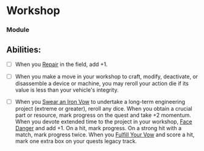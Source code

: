 # Workshop
### Module


## Abilities:
- [ ] When you [Repair](Repair.md) in the field, add +1.

- [ ] When you make a move in your workshop to craft, modify, deactivate, or disassemble a device or machine, you may reroll your action die if its value is less than your vehicle's integrity.

- [ ] When you [Swear an Iron Vow](Swear_an_Iron_Vow.md) to undertake a long-term engineering project (extreme or greater), reroll any dice. When you obtain a crucial part or resource, mark progress on the quest and take +2 momentum. When you devote extended time to the project in your workshop, [Face Danger](4._Moves/Adventure/Face_Danger.md) and add +1. On a hit, mark progress. On a strong hit with a match, mark progress twice. When you [Fulfill Your Vow](Fulfill_Your_Vow.md) and score a hit, mark one extra box on your quests legacy track.

